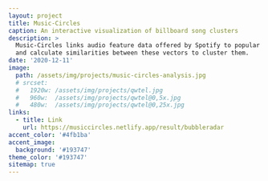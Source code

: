 ```yaml
---
layout: project
title: Music-Circles
caption: An interactive visualization of billboard song clusters
description: >
  Music-Circles links audio feature data offered by Spotify to popular songs to create unique vectors for each song,
  and calculate similarities between these vectors to cluster them.
date: '2020-12-11'
image: 
  path: /assets/img/projects/music-circles-analysis.jpg
  # srcset: 
  #   1920w: /assets/img/projects/qwtel.jpg
  #   960w:  /assets/img/projects/qwtel@0,5x.jpg
  #   480w:  /assets/img/projects/qwtel@0,25x.jpg
links:
  - title: Link
    url: https://musiccircles.netlify.app/result/bubbleradar
accent_color: '#4fb1ba'
accent_image:
  background: '#193747'
theme_color: '#193747'
sitemap: true
---
```


